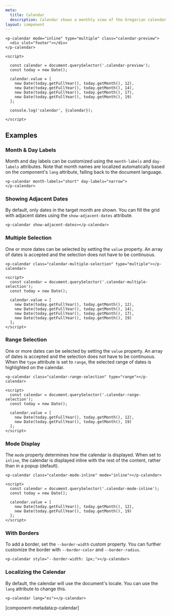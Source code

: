 ```yaml
---
meta:
  title: Calendar
  description: Calendar shows a monthly view of the Gregorian calendar, optionally allowing users to interact with dates.
layout: component
---
```


```html:preview
<p-calendar mode="inline" type="multiple" class="calendar-preview">
  <div slot="footer"></div>
</p-calendar>

<script>

  const calendar = document.querySelector('.calendar-preview');
  const today = new Date();

  calendar.value = [
    new Date(today.getFullYear(), today.getMonth(), 12),
    new Date(today.getFullYear(), today.getMonth(), 14),
    new Date(today.getFullYear(), today.getMonth(), 17),
    new Date(today.getFullYear(), today.getMonth(), 19)
  ];

  console.log('calendar', {calendar});

</script>
```

## Examples

### Month & Day Labels

Month and day labels can be customized using the `month-labels` and `day-labels` attributes. Note that month names are localized automatically based on the component's `lang` attribute, falling back to the document language.

```html:preview
<p-calendar month-labels="short" day-labels="narrow">
</p-calendar>
```

### Showing Adjacent Dates

By default, only dates in the target month are shown. You can fill the grid with adjacent dates using the `show-adjacent-dates` attribute.

```html:preview
<p-calendar show-adjacent-dates></p-calendar>
```

### Multiple Selection

One or more dates can be selected by setting the `value` property. An array of dates is accepted and the selection does not have to be continuous.

```html:preview
<p-calendar class="calendar-multiple-selection" type="multiple"></p-calendar>

<script>
  const calendar = document.querySelector('.calendar-multiple-selection');
  const today = new Date();

  calendar.value = [
    new Date(today.getFullYear(), today.getMonth(), 12),
    new Date(today.getFullYear(), today.getMonth(), 14),
    new Date(today.getFullYear(), today.getMonth(), 17),
    new Date(today.getFullYear(), today.getMonth(), 19)
  ];
</script>
```

### Range Selection

One or more dates can be selected by setting the `value` property. An array of dates is accepted and the selection does not have to be continuous. When the `type` attribute is set to `range`, the selected range of dates is highlighted on the calendar.

```html:preview
<p-calendar class="calendar-range-selection" type="range"></p-calendar>

<script>
  const calendar = document.querySelector('.calendar-range-selection');
  const today = new Date();

  calendar.value = [
    new Date(today.getFullYear(), today.getMonth(), 12),
    new Date(today.getFullYear(), today.getMonth(), 19)
  ];
</script>
```

### Mode Display

The `mode` property determines how the calendar is displayed. When set to `inline`, the calendar is displayed inline with the rest of the content, rather than in a popup (default).

```html:preview
<p-calendar class="calendar-mode-inline" mode="inline"></p-calendar>

<script>
  const calendar = document.querySelector('.calendar-mode-inline');
  const today = new Date();

  calendar.value = [
    new Date(today.getFullYear(), today.getMonth(), 12),
    new Date(today.getFullYear(), today.getMonth(), 19)
  ];
</script>
```

### With Borders

To add a border, set the `--border-width` custom property. You can further customize the border with `--border-color` and `--border-radius`.

```html:preview
<p-calendar style="--border-width: 1px;"></p-calendar>
```

### Localizing the Calendar

By default, the calendar will use the document's locale. You can use the `lang` attribute to change this.

```html:preview
<p-calendar lang="es"></p-calendar>
```

[component-metadata:p-calendar]
